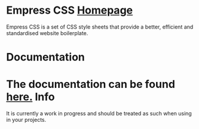 Empress CSS
[Homepage](http://empresscss.github.io/empress/)
=======
Empress CSS is a set of CSS style sheets that provide a better, efficient and standardised website boilerplate.

Documentation
=======
The documentation can be found [here.](http://empresscss.github.io/empress/documentation)
Info
=======
It is currently a work in progress and should be treated as such when using in your projects.
